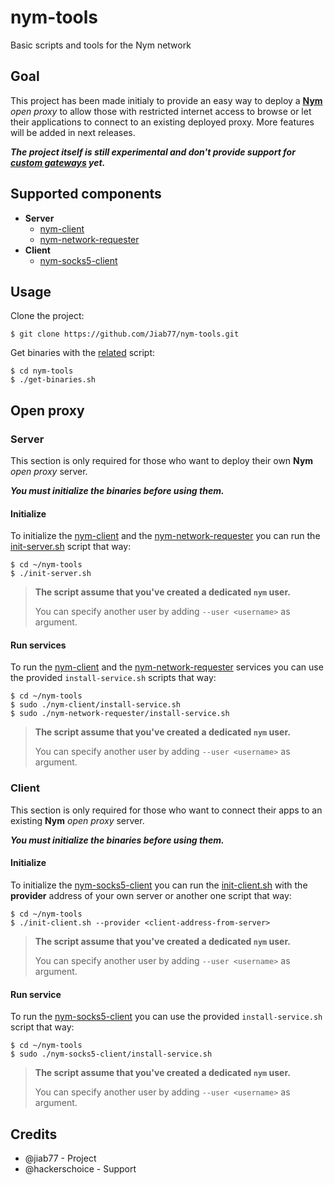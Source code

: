 # nym-tools

Basic scripts and tools for the Nym network

## Goal

This project has been made initialy to provide an easy way to deploy a __[Nym](https://nymtech.net/)__ *open proxy* to allow those with restricted internet access to browse or let their applications to connect to an existing deployed proxy. More features will be added in next releases.

__*The project itself is still experimental and don't provide support for [custom gateways](https://nymtech.net/docs/stable/run-nym-nodes/nodes/gateways/) yet.*__

## Supported components

* __Server__
  * [nym-client](https://nymtech.net/docs/stable/integrations/websocket-client/)
  * [nym-network-requester](https://nymtech.net/docs/stable/run-nym-nodes/nodes/requester/)
* __Client__
  * [nym-socks5-client](https://nymtech.net/docs/stable/integrations/socks5-client/)

## Usage

Clone the project:

```console
$ git clone https://github.com/Jiab77/nym-tools.git
```

Get binaries with the [related](get-binaries.sh) script:

```console
$ cd nym-tools
$ ./get-binaries.sh
```

## Open proxy

### Server

This section is only required for those who want to deploy their own __Nym__ *open proxy* server.

__*You must initialize the binaries before using them.*__

#### Initialize

To initialize the [nym-client](https://nymtech.net/docs/stable/integrations/websocket-client/) and the [nym-network-requester](https://nymtech.net/docs/stable/run-nym-nodes/nodes/requester/) you can run the [init-server.sh](init-server.sh) script that way:

```console
$ cd ~/nym-tools
$ ./init-server.sh
```

> __The script assume that you've created a dedicated `nym` user.__
>
> You can specify another user by adding `--user <username>` as argument.

#### Run services

To run the [nym-client](https://nymtech.net/docs/stable/integrations/websocket-client/) and the [nym-network-requester](https://nymtech.net/docs/stable/run-nym-nodes/nodes/requester/) services you can use the provided `install-service.sh` scripts that way:

```console
$ cd ~/nym-tools
$ sudo ./nym-client/install-service.sh
$ sudo ./nym-network-requester/install-service.sh
```

> __The script assume that you've created a dedicated `nym` user.__
>
> You can specify another user by adding `--user <username>` as argument.

### Client

This section is only required for those who want to connect their apps to an existing __Nym__ *open proxy* server.

__*You must initialize the binaries before using them.*__

#### Initialize

To initialize the [nym-socks5-client](https://nymtech.net/docs/stable/integrations/socks5-client/) you can run the [init-client.sh](init-client.sh) with the __provider__ address of your own server or another one script that way:

```console
$ cd ~/nym-tools
$ ./init-client.sh --provider <client-address-from-server>
```

> __The script assume that you've created a dedicated `nym` user.__
>
> You can specify another user by adding `--user <username>` as argument.

#### Run service

To run the [nym-socks5-client](https://nymtech.net/docs/stable/integrations/socks5-client/) you can use the provided `install-service.sh` script that way:

```console
$ cd ~/nym-tools
$ sudo ./nym-socks5-client/install-service.sh
```

> __The script assume that you've created a dedicated `nym` user.__
>
> You can specify another user by adding `--user <username>` as argument.

## Credits

* @jiab77 - Project
* @hackerschoice - Support
